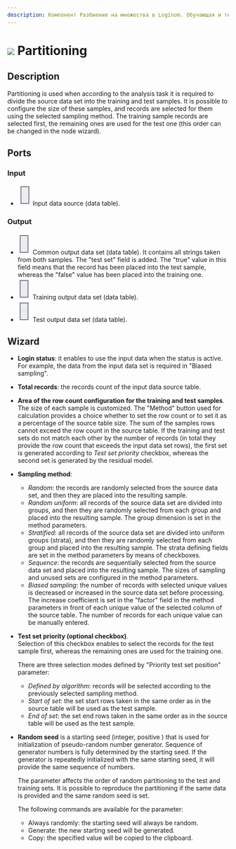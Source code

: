 ```yaml
---
description: Компонент Разбиение на множества в Loginom. Обучающая и тестовая выборки. Метод сэмплинга. Обучающий выходной набор. Тестовый выходной набор. Мастер настройки.
---
```

# ![ ](./../../images/icons/components/partition_default.svg) Partitioning

## Description

Partitioning is used when according to the analysis task it is required to divide the source data set into the training and test samples. It is possible to configure the size of these samples, and records are selected for them using the selected sampling method. The training sample records are selected first, the remaining ones are used for the test one (this order can be changed in the node wizard).

## Ports

### Input

* ![ ](./../../images/icons/app/node/ports/inputs/table_inactive.svg) Input data source (data table).

### Output

* ![ ](./../../images/icons/app/node/ports/outputs/table_inactive.svg) Common output data set (data table). It contains all strings taken from both samples. The "test set" field is added. The "true" value in this field means that the record has been placed into the test sample, whereas the "false" value has been placed into the training one.
* ![ ](./../../images/icons/app/node/ports/outputs/table_inactive.svg) Training output data set (data table).
* ![ ](./../../images/icons/app/node/ports/outputs/table_inactive.svg) Test output data set (data table).

## Wizard

* **Login status**: it enables to use the input data when the status is active. For example, the data from the input data set is required in "Biased sampling".
* **Total records**: the records count of the input data source table.
* **Area of the row count configuration for the training and test samples**.  
   The size of each sample is customized. The "Method" button used for calculation provides a choice whether to set the row count or to set it as a percentage of the source table size. The sum of the samples rows cannot exceed the row count in the source table. If the training and test sets do not match each other by the number of records (in total they provide the row count that exceeds the input data set rows), the first set is generated according to *Test set priority* checkbox, whereas the second set is generated by the residual model.
* **Sampling method**:
   * *Random*: the records are randomly selected from the source data set, and then they are placed into the resulting sample.
   * *Random uniform*: all records of the source data set are divided into groups, and then they are randomly selected from each group and placed into the resulting sample. The group dimension is set in the method parameters.
   * *Stratified*: all records of the source data set are divided into uniform groups (strata), and then they are randomly selected from each group and placed into the resulting sample. The strata defining fields are set in the method parameters by means of checkboxes.
   * *Sequence*: the records are sequentially selected from the source data set and placed into the resulting sample. The sizes of sampling and unused sets are configured in the method parameters.
   * *Biased sampling*: the number of records with selected unique values is decreased or increased in the source data set before processing. The increase coefficient is set in the "factor" field in the method parameters in front of each unique value of the selected column of the source table. The number of records for each unique value can be manually entered.
* **Test set priority (optional checkbox)**.  
   Selection of this checkbox enables to select the records for the test sample first, whereas the remaining ones are used for the training one.

   There are three selection modes defined by "Priority test set position" parameter:

   * *Defined by algorithm*: records will be selected according to the previously selected sampling method.
   * *Start of set*: the set start rows taken in the same order as in the source table will be used as the test sample.
   * *End of set*: the set end rows taken in the same order as in the source table will be used as the test sample.

* **Random seed** is a starting seed (integer, positive ) that is used for initialization of pseudo-random number generator. Sequence of generator numbers is fully determined by the starting seed. If the generator is repeatedly initialized with the same starting seed, it will provide the same sequence of numbers.

   The parameter affects the order of random partitioning to the test and training sets. It is possible to reproduce the partitioning if the same data is provided and the same random seed is set.

   The following commands are available for the parameter:

   * Always randomly: the starting seed will always be random.
   * Generate: the new starting seed will be generated.
   * Copy: the specified value will be copied to the clipboard.
